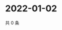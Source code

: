 # 2022-01-02

共 0 条

<!-- BEGIN WEIBO -->
<!-- 最后更新时间 Sun Jan 02 2022 07:15:18 GMT+0800 (China Standard Time) -->

<!-- END WEIBO -->
